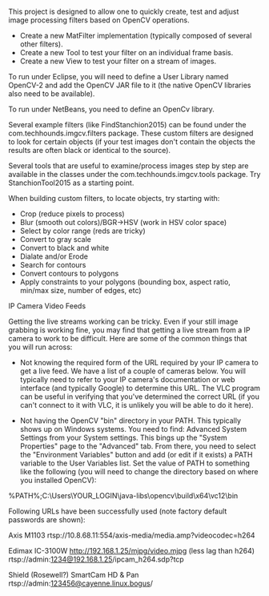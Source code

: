 This project is designed to allow one to quickly create, test and adjust image processing filters based on OpenCV operations.

* Create a new MatFilter implementation (typically composed of several other filters).
* Create a new Tool to test your filter on an individual frame basis.
* Create a new View to test your filter on a stream of images.

To run under Eclipse, you will need to define a User Library named OpenCV-2 and add the OpenCV JAR file to it (the native OpenCV libraries also need to be available).

To run under NetBeans, you need to define an OpenCv library.

Several example filters (like FindStanchion2015) can be found under the com.techhounds.imgcv.filters package. These custom filters are designed to look for certain objects (if your test images don't contain the objects the results are often black or identical to the source).

Several tools that are useful to examine/process images step by step are available in the classes under the com.techhounds.imgcv.tools package. Try StanchionTool2015 as a starting point.

When building custom filters, to locate objects, try starting with:

* Crop (reduce pixels to process)
* Blur (smooth out colors)/BGR->HSV (work in HSV color space)
* Select by color range (reds are tricky)
* Convert to gray scale
* Convert to black and white
* Dialate and/or Erode
* Search for contours
* Convert contours to polygons
* Apply constraints to your polygons (bounding box, aspect ratio, min/max size, number of edges, etc)


IP Camera Video Feeds

Getting the live streams working can be tricky. Even if your still image grabbing is working fine, you may find that getting a live stream from a IP camera to work to be difficult. Here are some of the common things that you will run across:

* Not knowing the required form of the URL required by your IP camera to get a live feed. We have a list of a couple of cameras below. You will typically need to refer to your IP camera's documentation or web interface (and typically Google) to determine this URL. The VLC program can be useful in verifying that you've determined the correct URL (if you can't connect to it with VLC, it is unlikely you will be able to do it here).

* Not having the OpenCV "bin" directory in your PATH. This typically shows up on Windows systems. You need to find: Advanced System Settings from your System settings. This bings up the "System Properties" page to the "Advanced" tab. From there, you need to select the "Environment Variables" button and add (or edit if it exists) a PATH variable to the User Variables list. Set the value of PATH to something like the following (you will need to change the directory based on where you installed OpenCV):

%PATH%;C:\Users\YOUR_LOGIN\java-libs\opencv\build\x64\vc12\bin

Following URLs have been successfully used (note factory default passwords are shown):

Axis M1103
  rtsp://10.8.68.11:554/axis-media/media.amp?videocodec=h264

Edimax IC-3100W
  http://192.168.1.25/mjpg/video.mjpg (less lag than h264)
  rtsp://admin:1234@192.168.1.25/ipcam_h264.sdp?tcp
  
Shield (Rosewell?)	SmartCam HD & Pan
  rtsp://admin:123456@cayenne.linux.bogus/

